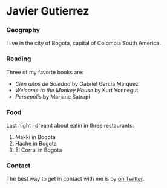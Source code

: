 # Javier Gutierrez

### Geography

I live in the city of Bogota, capital of  Colombia South America.

### Reading

Three of my favorte books are:

- *Cien años de Soledad* by Gabriel Garcia Marquez
- *Welcome to the Monkey House* by Kurt Vonnegut
- *Persepolis* by Marjane Satrapi

### Food

Last night i dreamt about eatin in three restaurants:

1. Makki in Bogota
2. Hache in Bogota
3. El Corral in Bogota

### Contact
The best way to get in contact with me is by [on Twitter](https://twitter.com/seankross). 

